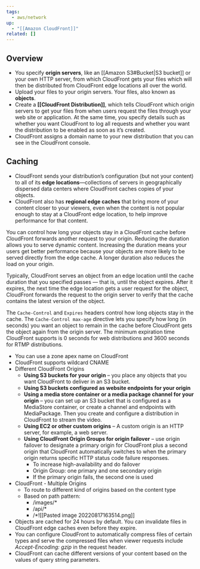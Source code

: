 ```yaml
---
tags:
  - aws/network
up:
  - "[[Amazon CloudFront]]"
related: []
---
```

## Overview

- You specify **origin servers**, like an [[Amazon S3#Bucket|S3 bucket]] or your own HTTP server, from which CloudFront gets your files which will then be distributed from CloudFront edge locations all over the world.
- Upload your files to your origin servers. Your files, also known as **objects**.
- Create a **[[CloudFront Distribution]]**, which tells CloudFront which origin servers to get your files from when users request the files through your web site or application. At the same time, you specify details such as whether you want CloudFront to log all requests and whether you want the distribution to be enabled as soon as it’s created.
- CloudFront assigns a domain name to your new distribution that you can see in the CloudFront console.

## Caching

- CloudFront sends your distribution’s configuration (but not your content) to all of its **edge locations**—collections of servers in geographically dispersed data centers where CloudFront caches copies of your objects.
- CloudFront also has **regional edge caches** that bring more of your content closer to your viewers, even when the content is not popular enough to stay at a CloudFront edge location, to help improve performance for that content.

You can control how long your objects stay in a CloudFront cache before CloudFront forwards another request to your origin. Reducing the duration allows you to serve dynamic content. Increasing the duration means your users get better performance because your objects are more likely to be served directly from the edge cache. A longer duration also reduces the load on your origin.

Typically, CloudFront serves an object from an edge location until the cache duration that you specified passes — that is, until the object expires. After it expires, the next time the edge location gets a user request for the object, CloudFront forwards the request to the origin server to verify that the cache contains the latest version of the object.

The `Cache-Control` and `Expires` headers control how long objects stay in the cache. The `Cache-Control max-age` directive lets you specify how long (in seconds) you want an object to remain in the cache before CloudFront gets the object again from the origin server. The minimum expiration time CloudFront supports is 0 seconds for web distributions and 3600 seconds for RTMP distributions.


- You can use a zone apex name on CloudFront
- CloudFront supports wildcard CNAME
- Different CloudFront Origins
    - **Using S3 buckets for your origin** – you place any objects that you want CloudFront to deliver in an S3 bucket.
    - **Using S3 buckets configured as website endpoints for your origin**
    - **Using a media store container or a media package channel for your origin** – you can set up an S3 bucket that is configured as a MediaStore container, or create a channel and endpoints with MediaPackage. Then you create and configure a distribution in CloudFront to stream the video.
    - **Using EC2 or other custom origins** – A custom origin is an HTTP server, for example, a web server.
    - **Using CloudFront Origin Groups for origin failover** – use origin failover to designate a primary origin for CloudFront plus a second origin that CloudFront automatically switches to when the primary origin returns specific HTTP status code failure responses.
        - To increase high-availability and do failover
        - Origin Group: one primary and one secondary origin
        - If the primary origin fails, the second one is used
- CloudFront - Multiple Origins
	- To route to different kind of origins based on the content type
	- Based on path pattern:
		- /images/*
		- /api/*
		- /*![[Pasted image 20220817163514.png]]
- Objects are cached for 24 hours by default. You can invalidate files in CloudFront edge caches even before they expire.
- You can configure CloudFront to automatically compress files of certain types and serve the compressed files when viewer requests include _Accept-Encoding: gzip_ in the request header.
- CloudFront can cache different versions of your content based on the values of query string parameters.